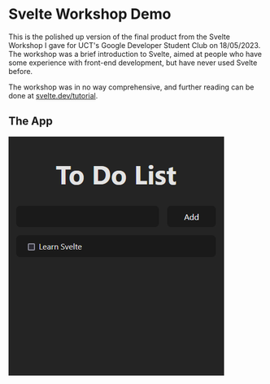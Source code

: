 # Svelte Workshop Demo
This is the polished up version of the final product from the Svelte Workshop I gave for UCT's Google Developer Student Club on 18/05/2023. The workshop was a brief introduction to Svelte, aimed at people who have some experience with front-end development, but have never used Svelte before.

The workshop was in no way comprehensive, and further reading can be done at [svelte.dev/tutorial](https://svelte.dev/tutorial).
## The App
![](public/screenshot.png)